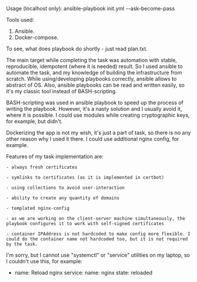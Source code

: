 Usage (localhost only):
ansible-playbook init.yml --ask-become-pass

Tools used:
1. Ansible.
2. Docker-compose.

To see, what does playbook do shortly - just read plan.txt.

The main target while completing the task was automation with stable, reproducible, idempotent (where it is needed) result.
So I used ansible to automate the task, and my knowledge of building the infrastructure from scratch. While using/developing playbooks correctly, ansible allows to abstract of OS. Also, ansible playbooks can be read and written easily, so it's my classic tool instead of BASH-scripting.

BASH-scripting was used in ansible playbook to speed up the process of writing the playbook. However, it's a nasty solution and I usually avoid it, where it is possible. I could use modules while creating cryptographic keys, for example, but didn't.

Dockerizing the app is not my wish, it's just a part of task, so there is no any other reason why I used it there. I could use additional nginx config, for example.

Features of my task implementation are:

    - always fresh certificates

    - symlinks to certificates (as it is implemented in certbot)

    - using collections to avoid user-interaction

    - ability to create any quantity of domains

    - templated nginx-config

    - as we are working on the client-server machine simultaneously, the playbook configures it to work with self-signed certificates

    - container IPAddress is not hardcoded to make config more flexible. I could do the container name not hardcoded too, but it is not required by the task.

I'm sorry, but I cannot use "systemctl" or "service" utilities on my laptop, so I couldn't use this, for example:
  - name: Reload nginx
    service:
      name: nginx
      state: reloaded
